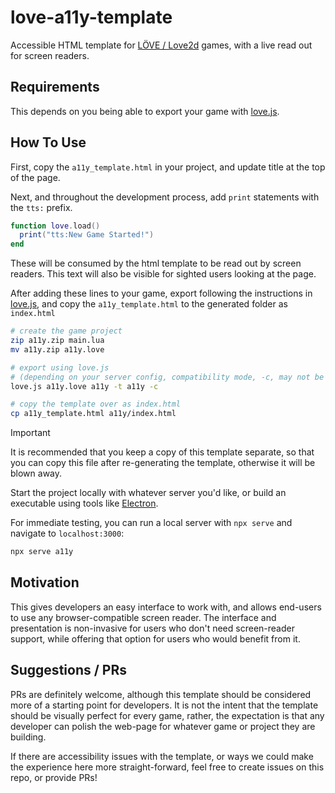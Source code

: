 # love-a11y-template

Accessible HTML template for [LÖVE / Love2d](https://love2d.org/) games, with a live read out for screen readers.

## Requirements

This depends on you being able to export your game with [love.js](https://github.com/2dengine/love.js).

## How To Use

First, copy the `a11y_template.html` in your project, and update title at the top of the page.

Next, and throughout the development process, add `print` statements with the `tts:` prefix.

```lua
function love.load()
  print("tts:New Game Started!")
end
```

These will be consumed by the html template to be read out by screen readers. This text will also be visible for sighted users looking at the page.

After adding these lines to your game, export following the instructions in [love.js](https://github.com/2dengine/love.js), and copy the `a11y_template.html` to the generated folder as `index.html`

```sh
# create the game project
zip a11y.zip main.lua
mv a11y.zip a11y.love

# export using love.js
# (depending on your server config, compatibility mode, -c, may not be required)
love.js a11y.love a11y -t a11y -c

# copy the template over as index.html
cp a11y_template.html a11y/index.html
```

> [!important]
> It is recommended that you keep a copy of this template separate, so that you can copy this file after re-generating the template, otherwise it will be blown away.

Start the project locally with whatever server you'd like, or build an executable using tools like [Electron](https://www.electronjs.org/).

For immediate testing, you can run a local server with `npx serve` and navigate to `localhost:3000`:
```sh
npx serve a11y
```

## Motivation

This gives developers an easy interface to work with, and allows end-users to use any browser-compatible screen reader. The interface and presentation is non-invasive for users who don't need screen-reader support, while offering that option for users who would benefit from it.

## Suggestions / PRs

PRs are definitely welcome, although this template should be considered more of a starting point for developers. It is not the intent that the template should be visually perfect for every game, rather, the expectation is that any developer can polish the web-page for whatever game or project they are building.

If there are accessibility issues with the template, or ways we could make the experience here more straight-forward, feel free to create issues on this repo, or provide PRs!
